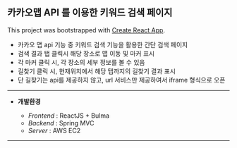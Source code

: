 ## 카카오맵 API 를 이용한 키워드 검색 페이지 

This project was bootstrapped with [Create React App](https://github.com/facebook/create-react-app).

* 카카오 맵 api 기능 중 키워드 검색 기능을 활용한 간단 검색 페이지
* 검색 결과 탭 클릭시 해당 장소로 맵 이동 및 마커 표시
* 각 마커 클릭 시, 각 장소의 세부 정보를 볼 수 있음
* 길찾기 클릭 시, 현재위치에서 해당 탭까지의 길찾기 결과 표시
* 단 길찾기는 api를 제공하지 않고, url 서비스만 제공하여서 iframe 형식으로 오픈

***

* **개발환경** 

  - *Frontend* :  ReactJS + Bulma
  - *Backend* : Spring MVC
  - *Server* : AWS EC2 

*** 




